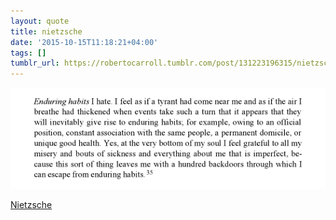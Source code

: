 ```yaml
---
layout: quote
title: nietzsche
date: '2015-10-15T11:18:21+04:00'
tags: []
tumblr_url: https://robertocarroll.tumblr.com/post/131223196315/nietzsche
---
```

<img src="/images/quotes/tumblr_nw9p6l0F021u0ytjpo1_540.png"/><br/><p><a href="https://twitter.com/search?q=nietzsche&amp;ref_src=twsrc%5Egoogle%7Ctwcamp%5Eserp%7Ctwgr%5Esearch">Nietzsche</a><br/></p>
